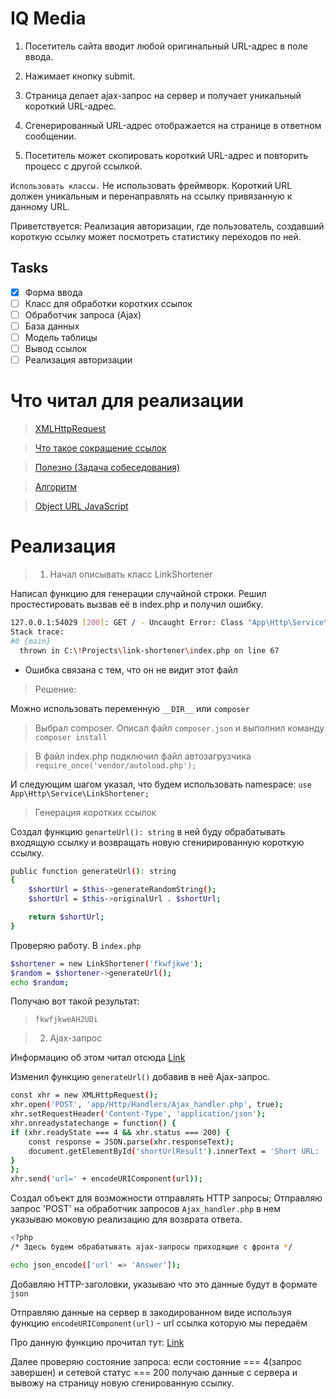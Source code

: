 # IQ Media

1. Посетитель сайта вводит любой оригинальный URL-адрес в поле ввода.
2. Нажимает кнопку submit.

3. Страница делает ajax-запрос на сервер и получает уникальный короткий URL-адрес.
4. Сгенерированный URL-адрес отображается на странице в ответном сообщении.
5. Посетитель может скопировать короткий URL-адрес и повторить процесс с другой ссылкой.

`Использовать классы.` Не использовать фреймворк.
Короткий URL должен уникальным и перенаправлять на ссылку привязанную к данному URL.

Приветствуется:
Реализация авторизации, где пользователь, создавший короткую ссылку может посмотреть статистику переходов по ней.

## Tasks

- [x] Форма ввода
- [ ] Класс для обработки коротких ссылок
- [ ] Обработчик запроса (Ajax)
- [ ] База данных
- [ ] Модель таблицы
- [ ] Вывод ссылок
- [ ] Реализация авторизации

# Что читал для реализации

> [XMLHttpRequest](https://learn.javascript.ru/xmlhttprequest)

> [Что такое сокращение ссылок](https://proglib.io/p/a-mozhno-pokoroche-kak-rabotayut-sokrashchateli-ssylok-2020-02-24)

> [Полезно (Задача собеседования)](https://habr.com/ru/articles/746602/)

> [Алгоритм](https://stackoverflow.com/questions/742013/how-do-i-create-a-url-shortener)

> [Object URL JavaScript](https://learn.javascript.ru/url)

# Реализация

> 1. Начал описывать класс LinkShortener

Написал функцию для генерации случайной строки. Решил простестировать вызвав её в index.php и получил ошибку.

```bash
127.0.0.1:54029 [200]: GET / - Uncaught Error: Class "App\Http\Service\LinkShortener" not found in C:\!Projects\link-shortener\index.php:67
Stack trace:
#0 {main}
  thrown in C:\!Projects\link-shortener\index.php on line 67
```

- Ошибка связана с тем, что он не видит этот файл

> Решение:

Можно использовать переменную `__DIR__` или `composer`

> Выбрал composer. Описал файл `composer.json` и выполнил команду `composer install`

> В файл index.php подключил файл автозагрузчика `require_once('vendor/autoload.php');`

И следующим шагом указал, что будем использовать namespace: `use App\Http\Service\LinkShortener;`

> Генерация коротких ссылок

Создал функцию `genarteUrl(): string` в ней буду обрабатывать входящую ссылку и возвращать новую сгенирированную короткую ссылку.

```bash
public function generateUrl(): string
{
	$shortUrl = $this->generateRandomString();
	$shortUrl = $this->originalUrl . $shortUrl;

	return $shortUrl;
}
```

Проверяю работу.
В `index.php`

```bash
$shortener = new LinkShortener('fkwfjkwe');
$random = $shortener->generateUrl();
echo $random;
```

Получаю вот такой результат:

> `fkwfjkweAH2UDi`

> 2. Ajax-запрос

Информацию об этом читал отсюда [Link](https://learn.javascript.ru/xmlhttprequest)

Изменил функцию `generateUrl()` добавив в неё Ajax-запрос.

```bash
const xhr = new XMLHttpRequest();
xhr.open('POST', 'app/Http/Handlers/Ajax_handler.php', true);
xhr.setRequestHeader('Content-Type', 'application/json');
xhr.onreadystatechange = function() {
if (xhr.readyState === 4 && xhr.status === 200) {
    const response = JSON.parse(xhr.responseText);
    document.getElementById('shortUrlResult').innerText = 'Short URL: ' + response.url;
}
};
xhr.send('url=' + encodeURIComponent(url));
```

Создал объект для возможности отправлять HTTP запросы;
Отправляю запрос 'POST' на обработчик запросов `Ajax_handler.php` в нем указываю моковую реализацию для возврата ответа.

```bash
<?php
/* Здесь будем обрабатывать ajax-запросы приходящие с фронта */

echo json_encode(['url' => 'Answer']);
```

Добавляю HTTP-заголовки, указываю что это данные будут в формате `json`

Отправляю данные на сервер в закодированном виде используя функцию `encodeURIComponent(url)` - url ссылка которую мы передаём

Про данную функцию прочитал тут: [Link](https://www.geeksforgeeks.org/how-to-encode-and-decode-a-url-in-javascript/)

Далее проверяю состояние запроса: если состояние === 4(запрос завершен) и сетевой статус === 200 получаю данные с сервера и вывожу на страницу новую сгенированную ссылку.
